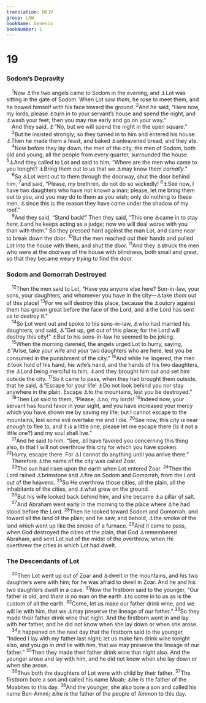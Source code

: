 ```yaml
---
translation: NKJV
group: LAW
bookName: Genesis 
bookNumber: 1
---
```


<div class="title"><h1>19</h1><h3>Sodom’s Depravity</h3></div>
<span class="verse sa_19_1"> <sup>1</sup>Now <a data-toggle="tooltip" data-placement="bottom" title="Gen. 18:2, 16, 22">⚓</a>the two angels came to Sodom in the evening, and <a data-toggle="tooltip" data-placement="bottom" title="Gen. 18:1–5">⚓</a>Lot was sitting in the gate of Sodom. When Lot saw <i>them,</i> he rose to meet them, and he bowed himself with his face toward the ground. </span>
<span class="verse sa_19_2"><sup>2</sup>And he said, “Here now, my lords, please <a data-toggle="tooltip" data-placement="bottom" title="Gen. 24:31; (Heb. 13:2)">⚓</a>turn in to your servant’s house and spend the night, and <a data-toggle="tooltip" data-placement="bottom" title="Gen. 18:4; 24:32">⚓</a>wash your feet; then you may rise early and go on your way.”<br/> And they said, <a data-toggle="tooltip" data-placement="bottom" title="Luke 24:28">⚓</a>“No, but we will spend the night in the open square.”<br/></span>
<span class="verse sa_19_3"> <sup>3</sup>But he insisted strongly; so they turned in to him and entered his house. <a data-toggle="tooltip" data-placement="bottom" title="Gen. 18:6–8; Ex. 23:15; Num. 9:11; 28:17">⚓</a>Then he made them a feast, and baked <a data-toggle="tooltip" data-placement="bottom" title="Ex. 12:8">⚓</a>unleavened bread, and they ate.<br/></span>
<span class="verse sa_19_4"> <sup>4</sup>Now before they lay down, the men of the city, the men of Sodom, both old and young, all the people from every quarter, surrounded the house. </span>
<span class="verse sa_19_5"><sup>5</sup><a data-toggle="tooltip" data-placement="bottom" title="Is. 3:9">⚓</a>And they called to Lot and said to him, “Where are the men who came to you tonight? <a data-toggle="tooltip" data-placement="bottom" title="Judg. 19:22">⚓</a>Bring them out to us that we <a data-toggle="tooltip" data-placement="bottom" title="Gen. 4:1; Rom. 1:24, 27; Jude 7">⚓</a>may know them <i>carnally.</i>”<br/></span>
<span class="verse sa_19_6"> <sup>6</sup>So <a data-toggle="tooltip" data-placement="bottom" title="Judg. 19:23">⚓</a>Lot went out to them through the doorway, shut the door behind him, </span>
<span class="verse sa_19_7"><sup>7</sup>and said, “Please, my brethren, do not do so wickedly! </span>
<span class="verse sa_19_8"><sup>8</sup><a data-toggle="tooltip" data-placement="bottom" title="Judg. 19:24">⚓</a>See now, I have two daughters who have not known a man; please, let me bring them out to you, and you may do to them as you wish; only do nothing to these men, <a data-toggle="tooltip" data-placement="bottom" title="Gen. 18:5">⚓</a>since this is the reason they have come under the shadow of my roof.”<br/></span>
<span class="verse sa_19_9"> <sup>9</sup>And they said, “Stand back!” Then they said, “This one <a data-toggle="tooltip" data-placement="bottom" title="2 Pet. 2:7, 8">⚓</a>came in to stay <i>here,</i><a data-toggle="tooltip" data-placement="bottom" title="Ex. 2:14">⚓</a>and he keeps acting as a judge; now we will deal worse with you than with them.” So they pressed hard against the man Lot, and came near to break down the door. </span>
<span class="verse sa_19_10"><sup>10</sup>But the men reached out their hands and pulled Lot into the house with them, and shut the door. </span>
<span class="verse sa_19_11"><sup>11</sup>And they <a data-toggle="tooltip" data-placement="bottom" title="Gen. 20:17, 18">⚓</a>struck the men who <i>were</i> at the doorway of the house with blindness, both small and great, so that they became weary <i>trying</i> to find the door.<br/></span>
<div class="title"><h3>Sodom and Gomorrah Destroyed</h3></div>
<span class="verse sa_19_12"> <sup>12</sup>Then the men said to Lot, “Have you anyone else here? Son-in-law, your sons, your daughters, and whomever you have in the city—<a data-toggle="tooltip" data-placement="bottom" title="Gen. 7:1; 2 Pet. 2:7, 9">⚓</a>take <i>them</i> out of this place! </span>
<span class="verse sa_19_13"><sup>13</sup>For we will destroy this place, because the <a data-toggle="tooltip" data-placement="bottom" title="Gen. 18:20">⚓</a>outcry against them has grown great before the face of the Lord, and <a data-toggle="tooltip" data-placement="bottom" title="Lev. 26:30–33; Deut. 4:26; 28:45; 1 Chr. 21:15">⚓</a>the Lord has sent us to destroy it.”<br/></span>
<span class="verse sa_19_14"> <sup>14</sup>So Lot went out and spoke to his sons-in-law, <a data-toggle="tooltip" data-placement="bottom" title="Matt. 1:18">⚓</a>who had married his daughters, and said, <a data-toggle="tooltip" data-placement="bottom" title="Num. 16:21, 24, 26, 45; Rev. 18:4">⚓</a>“Get up, get out of this place; for the Lord will destroy this city!” <a data-toggle="tooltip" data-placement="bottom" title="Ex. 9:21; Jer. 43:1, 2; Luke 17:28; 24:11">⚓</a>But to his sons-in-law he seemed to be joking.<br/></span>
<span class="verse sa_19_15"> <sup>15</sup>When the morning dawned, the angels urged Lot to hurry, saying, <a data-toggle="tooltip" data-placement="bottom" title="Ps. 37:2; Rev. 18:4">⚓</a>“Arise, take your wife and your two daughters who are here, lest you be consumed in the punishment of the city.” </span>
<span class="verse sa_19_16"><sup>16</sup>And while he lingered, the men <a data-toggle="tooltip" data-placement="bottom" title="Deut. 5:15; 6:21; 7:8; 2 Pet. 2:7">⚓</a>took hold of his hand, his wife’s hand, and the hands of his two daughters, the <a data-toggle="tooltip" data-placement="bottom" title="Ex. 34:7; Ps. 32:10; 33:18, 19; Luke 18:13">⚓</a>Lord being merciful to him, <a data-toggle="tooltip" data-placement="bottom" title="Ps. 34:22">⚓</a>and they brought him out and set him outside the city. </span>
<span class="verse sa_19_17"><sup>17</sup>So it came to pass, when they had brought them outside, that he said, <a data-toggle="tooltip" data-placement="bottom" title="1 Kin. 19:3; Jer. 48:6">⚓</a>“Escape for your life! <a data-toggle="tooltip" data-placement="bottom" title="Gen. 19:26; Matt. 24:16–18; Luke 9:62; Phil. 3:13, 14">⚓</a>Do not look behind you nor stay anywhere in the plain. Escape <a data-toggle="tooltip" data-placement="bottom" title="Gen. 14:10">⚓</a>to the mountains, lest you be destroyed.”<br/></span>
<span class="verse sa_19_18"> <sup>18</sup>Then Lot said to them, “Please, <a data-toggle="tooltip" data-placement="bottom" title="Acts 10:14">⚓</a>no, my lords! </span>
<span class="verse sa_19_19"><sup>19</sup>Indeed now, your servant has found favor in your sight, and you have increased your mercy which you have shown me by saving my life; but I cannot escape to the mountains, lest some evil overtake me and I die. </span>
<span class="verse sa_19_20"><sup>20</sup>See now, this city <i>is</i> near <i>enough</i> to flee to, and it <i>is</i> a little one; please let me escape there (<i>is</i> it not a little one?) and my soul shall live.”<br/></span>
<span class="verse sa_19_21"> <sup>21</sup>And he said to him, “See, <a data-toggle="tooltip" data-placement="bottom" title="Job 42:8, 9; Ps. 145:19">⚓</a>I have favored you concerning this thing also, in that I will not overthrow this city for which you have spoken. </span>
<span class="verse sa_19_22"><sup>22</sup>Hurry, escape there. For <a data-toggle="tooltip" data-placement="bottom" title="Ex. 32:10; Deut. 9:14">⚓</a>I cannot do anything until you arrive there.”<br/> Therefore <a data-toggle="tooltip" data-placement="bottom" title="Gen. 13:10; 14:2">⚓</a>the name of the city was called Zoar.<br/></span>
<span class="verse sa_19_23"> <sup>23</sup>The sun had risen upon the earth when Lot entered Zoar. </span>
<span class="verse sa_19_24"><sup>24</sup>Then the Lord rained <a data-toggle="tooltip" data-placement="bottom" title="Deut. 29:23; Ps. 11:6; Is. 13:19; Jer. 20:16; 23:14; 49:18; 50:40; Ezek. 16:49, 50; Hos. 11:8; Amos 4:11; Zeph. 2:9; Matt. 10:15; Mark 6:11; Luke 17:29; Rom. 9:29; 2 Pet. 2:6; Jude 7; Rev. 11:8">⚓</a>brimstone and <a data-toggle="tooltip" data-placement="bottom" title="Lev. 10:2">⚓</a>fire on Sodom and Gomorrah, from the Lord out of the heavens. </span>
<span class="verse sa_19_25"><sup>25</sup>So He overthrew those cities, all the plain, all the inhabitants of the cities, and <a data-toggle="tooltip" data-placement="bottom" title="Ps. 107:34">⚓</a>what grew on the ground.<br/></span>
<span class="verse sa_19_26"> <sup>26</sup>But his wife looked back behind him, and she became <a data-toggle="tooltip" data-placement="bottom" title="Gen. 19:17; Luke 17:32">⚓</a>a pillar of salt.<br/></span>
<span class="verse sa_19_27"> <sup>27</sup>And Abraham went early in the morning to the place where <a data-toggle="tooltip" data-placement="bottom" title="Gen. 18:22">⚓</a>he had stood before the Lord. </span>
<span class="verse sa_19_28"><sup>28</sup>Then he looked toward Sodom and Gomorrah, and toward all the land of the plain; and he saw, and behold, <a data-toggle="tooltip" data-placement="bottom" title="Rev. 9:2; 18:9">⚓</a>the smoke of the land which went up like the smoke of a furnace. </span>
<span class="verse sa_19_29"><sup>29</sup>And it came to pass, when God destroyed the cities of the plain, that God <a data-toggle="tooltip" data-placement="bottom" title="Gen. 8:1; 18:23; Deut. 7:8; 9:5, 27">⚓</a>remembered Abraham, and sent Lot out of the midst of the overthrow, when He overthrew the cities in which Lot had dwelt.<br/></span>
<div class="title"><h3>The Descendants of Lot</h3></div>
<span class="verse sa_19_30"> <sup>30</sup>Then Lot went up out of Zoar and <a data-toggle="tooltip" data-placement="bottom" title="Gen. 19:17, 19">⚓</a>dwelt in the mountains, and his two daughters were with him; for he was afraid to dwell in Zoar. And he and his two daughters dwelt in a cave. </span>
<span class="verse sa_19_31"><sup>31</sup>Now the firstborn said to the younger, “Our father <i>is</i> old, and <i>there</i> <i>is</i> no man on the earth <a data-toggle="tooltip" data-placement="bottom" title="Gen. 16:2, 4; 38:8, 9; Deut. 25:5">⚓</a>to come in to us as is the custom of all the earth. </span>
<span class="verse sa_19_32"><sup>32</sup>Come, let us make our father drink wine, and we will lie with him, that we <a data-toggle="tooltip" data-placement="bottom" title="(Mark 12:19)">⚓</a>may preserve the lineage of our father.” </span>
<span class="verse sa_19_33"><sup>33</sup>So they made their father drink wine that night. And the firstborn went in and lay with her father, and he did not know when she lay down or when she arose.<br/></span>
<span class="verse sa_19_34"> <sup>34</sup>It happened on the next day that the firstborn said to the younger, “Indeed I lay with my father last night; let us make him drink wine tonight also, and you go in <i>and</i> lie with him, that we may preserve the lineage of our father.” </span>
<span class="verse sa_19_35"><sup>35</sup>Then they made their father drink wine that night also. And the younger arose and lay with him, and he did not know when she lay down or when she arose.<br/></span>
<span class="verse sa_19_36"> <sup>36</sup>Thus both the daughters of Lot were with child by their father. </span>
<span class="verse sa_19_37"><sup>37</sup>The firstborn bore a son and called his name Moab; <a data-toggle="tooltip" data-placement="bottom" title="Num. 25:1; Deut. 2:9">⚓</a>he <i>is</i> the father of the Moabites to this day. </span>
<span class="verse sa_19_38"><sup>38</sup>And the younger, she also bore a son and called his name Ben-Ammi; <a data-toggle="tooltip" data-placement="bottom" title="Num. 21:24; Deut. 2:19">⚓</a>he <i>is</i> the father of the people of Ammon to this day.<br/></span>
